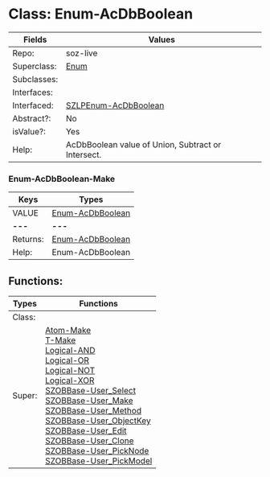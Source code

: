 
# Class:	Enum-AcDbBoolean

| Fields | Values |
| --------- | --------- |
| Repo: | soz-live |
| Superclass: | [Enum](Enum.html) |
| Subclasses: |  |
| Interfaces: |  |
| Interfaced: | [SZLPEnum-AcDbBoolean](SZLPEnum-AcDbBoolean.html) |
| Abstract?: | No |
| isValue?: | Yes |
| Help: | AcDbBoolean value of Union, Subtract or Intersect. |

### Enum-AcDbBoolean-Make

| Keys | Types |
| --------- | --------- |
| VALUE | [Enum-AcDbBoolean](Enum-AcDbBoolean.html) |
| **---** | **---** |
| Returns: | [Enum-AcDbBoolean](Enum-AcDbBoolean.html) |
| Help: | Enum-AcDbBoolean |


## Functions:

| Types | Functions |
| --------- | --------- |
| Class: |  |
| Super: | [Atom-Make](Atom.html) <br> [T-Make](T.html) <br> [Logical-AND](Logical.html) <br> [Logical-OR](Logical.html) <br> [Logical-NOT](Logical.html) <br> [Logical-XOR](Logical.html) <br> [SZOBBase-User_Select](SZOBBase.html) <br> [SZOBBase-User_Make](SZOBBase.html) <br> [SZOBBase-User_Method](SZOBBase.html) <br> [SZOBBase-User_ObjectKey](SZOBBase.html) <br> [SZOBBase-User_Edit](SZOBBase.html) <br> [SZOBBase-User_Clone](SZOBBase.html) <br> [SZOBBase-User_PickNode](SZOBBase.html) <br> [SZOBBase-User_PickModel](SZOBBase.html) |


